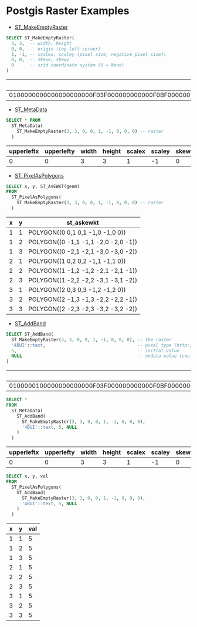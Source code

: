 Postgis Raster Examples
=======================

* [ST_MakeEmptyRaster](http://postgis.net/docs/RT_ST_MakeEmptyRaster.html)


``` sql
SELECT ST_MakeEmptyRaster(
  3, 3,  -- width, height
  0, 0,  -- origin (top-left corner)
  1, -1, -- scalex, scaley (pixel size, negative pixel size?)
  0, 0,  -- skewx, skewy
  0      -- srid coordinate system (0 = None)
)
```

| st_makeemptyraster |
| -------------------|
| 0100000000000000000000F03F000000000000F0BF00000000000000000000000000000000000000000000000000000000000000000000000003000300 |


* [ST_MetaData](http://postgis.net/docs/RT_ST_MetaData.html)


``` sql
SELECT * FROM
  ST_MetaData(
    ST_MakeEmptyRaster(3, 3, 0, 0, 1, -1, 0, 0, 0) -- raster
  )
```

upperleftx | upperlefty | width | height | scalex | scaley | skewx | skewy | srid | numbands
-----------|------------|-------|--------|--------|--------|-------|-------|------|----------
0 | 0 | 3 | 3 | 1 | -1 | 0 | 0 | 0 | 0


* [ST_PixelAsPolygons](http://postgis.net/docs/RT_ST_PixelAsPolygons.html)

``` sql
SELECT x, y, ST_AsEWKT(geom)
FROM
  ST_PixelAsPolygons(
    ST_MakeEmptyRaster(3, 3, 0, 0, 1, -1, 0, 0, 0) -- raster
  )
```

 x | y | st_askewkt
---|---|---------------------------------------
 1 | 1 | POLYGON((0 0,1 0,1 -1,0 -1,0 0))
 1 | 2 | POLYGON((0 -1,1 -1,1 -2,0 -2,0 -1))
 1 | 3 | POLYGON((0 -2,1 -2,1 -3,0 -3,0 -2)) 
 2 | 1 | POLYGON((1 0,2 0,2 -1,1 -1,1 0))
 2 | 2 | POLYGON((1 -1,2 -1,2 -2,1 -2,1 -1))
 2 | 3 | POLYGON((1 -2,2 -2,2 -3,1 -3,1 -2))
 3 | 1 | POLYGON((2 0,3 0,3 -1,2 -1,2 0))
 3 | 2 | POLYGON((2 -1,3 -1,3 -2,2 -2,2 -1))
 3 | 3 | POLYGON((2 -2,3 -2,3 -3,2 -3,2 -2)) 

* [ST_AddBand](http://postgis.net/docs/RT_ST_AddBand.html)

``` sql
SELECT ST_AddBand(
  ST_MakeEmptyRaster(3, 3, 0, 0, 1, -1, 0, 0, 0), -- the raster
  '4BUI'::text,                                   -- pixel type (http://postgis.net/docs/RT_ST_BandPixelType.html)
  5,                                              -- initial value
  NULL                                            -- nodata value (could be 0)
)
```

| st_addband |
|------------|
| 0100000100000000000000F03F000000000000F0BF000000000000000000000000000000000000000000000000000000000000000000000000030003000200050505050505050505 |

 
``` sql
SELECT *
FROM
  ST_MetaData(
    ST_AddBand(
      ST_MakeEmptyRaster(3, 3, 0, 0, 1, -1, 0, 0, 0),
      '4BUI'::text, 5, NULL
    )
  )
```

upperleftx | upperlefty | width | height | scalex | scaley | skewx | skewy | srid | numbands
-----------|------------|-------|--------|--------|--------|-------|-------|------|----------
 0 | 0 | 3 | 3 | 1 | -1 | 0 | 0 | 0 | 1
 
 

``` sql
SELECT x, y, val
FROM
  ST_PixelAsPolygons(
    ST_AddBand(
      ST_MakeEmptyRaster(3, 3, 0, 0, 1, -1, 0, 0, 0),
      '4BUI'::text, 5, NULL
    )
  )
```

 x | y | val
---|---|-----
1 | 1 | 5
1 | 2 | 5
1 | 3 | 5
2 | 1 | 5
2 | 2 | 5
2 | 3 | 5
3 | 1 | 5
3 | 2 | 5
3 | 3 | 5


